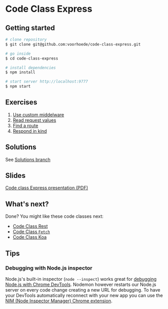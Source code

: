 # Code Class Express

## Getting started

```sh
# clone repository
$ git clone git@github.com:voorhoede/code-class-express.git

# go inside
$ cd code-class-express

# install dependencies
$ npm install

# start server http://localhost:9777
$ npm start
```

## Exercises

1. [Use custom middelware](exercises/middleware.js)
2. [Read request values](exercises/request.js)
3. [Find a route](exercises/routing.js)
4. [Respond in kind](exercises/respond.js)

## Solutions

See [Solutions branch](https://github.com/voorhoede/code-class-express/tree/solutions/solutions)

## Slides

[Code class Express presentation (PDF)](https://github.com/jbmoelker/presentations/blob/master/code-class-express-2017-08.pdf)

## What's next?

Done? You might like these code classes next:

* [Code Class Rest](https://github.com/voorhoede/code-class-rest)
* [Code Class `Fetch`](https://github.com/voorhoede/code-class-fetch)
* [Code Class Koa](https://github.com/voorhoede/code-class-koa)

## Tips

### Debugging with Node.js inspector

Node.js's built-in inspector (`node --inspect`) works great for [debugging Node.js with Chrome DevTools](https://medium.com/@paul_irish/debugging-node-js-nightlies-with-chrome-devtools-7c4a1b95ae27). Nodemon however restarts our Node.js server on every code change creating a new URL for debugging. To have your DevTools automatically reconnect with your new app you can use the [NIM (Node Inspector Manager) Chrome extension](https://chrome.google.com/webstore/detail/nodejs-v8-inspector-manag/gnhhdgbaldcilmgcpfddgdbkhjohddkj).
